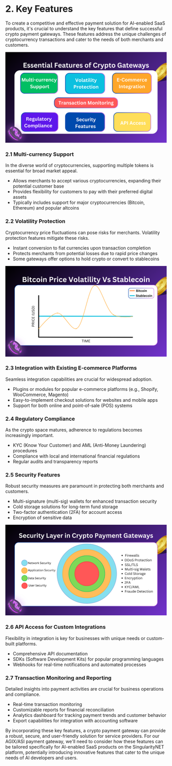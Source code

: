 # 2. Key Features

To create a competitive and effective payment solution for AI-enabled SaaS products, it's crucial to understand the key features that define successful crypto payment gateways. These features address the unique challenges of cryptocurrency transactions and cater to the needs of both merchants and customers.

![Essential Features of Crypto Payment Gateways](research_images/essential-features-of-crypto-payment-gateways.svg)

### 2.1 Multi-currency Support

In the diverse world of cryptocurrencies, supporting multiple tokens is essential for broad market appeal.

- Allows merchants to accept various cryptocurrencies, expanding their potential customer base
- Provides flexibility for customers to pay with their preferred digital assets
- Typically includes support for major cryptocurrencies (Bitcoin, Ethereum) and popular altcoins

### 2.2 Volatility Protection

Cryptocurrency price fluctuations can pose risks for merchants. Volatility protection features mitigate these risks.

- Instant conversion to fiat currencies upon transaction completion
- Protects merchants from potential losses due to rapid price changes
- Some gateways offer options to hold crypto or convert to stablecoins

![Bitcoin Price Volatility vs. Stablecoin](research_images/bitcoin-price-volatility-vs-stablecoin.svg)

### 2.3 Integration with Existing E-commerce Platforms

Seamless integration capabilities are crucial for widespread adoption.

- Plugins or modules for popular e-commerce platforms (e.g., Shopify, WooCommerce, Magento)
- Easy-to-implement checkout solutions for websites and mobile apps
- Support for both online and point-of-sale (POS) systems

### 2.4 Regulatory Compliance

As the crypto space matures, adherence to regulations becomes increasingly important.

- KYC (Know Your Customer) and AML (Anti-Money Laundering) procedures
- Compliance with local and international financial regulations
- Regular audits and transparency reports

### 2.5 Security Features

Robust security measures are paramount in protecting both merchants and customers.

- Multi-signature (multi-sig) wallets for enhanced transaction security
- Cold storage solutions for long-term fund storage
- Two-factor authentication (2FA) for account access
- Encryption of sensitive data

![Security Layers in Crypto Payment Gateways](research_images/security-layers-in-crypto-payment-gateways.svg)

### 2.6 API Access for Custom Integrations

Flexibility in integration is key for businesses with unique needs or custom-built platforms.

- Comprehensive API documentation
- SDKs (Software Development Kits) for popular programming languages
- Webhooks for real-time notifications and automated processes

### 2.7 Transaction Monitoring and Reporting

Detailed insights into payment activities are crucial for business operations and compliance.

- Real-time transaction monitoring
- Customizable reports for financial reconciliation
- Analytics dashboard for tracking payment trends and customer behavior
- Export capabilities for integration with accounting software

By incorporating these key features, a crypto payment gateway can provide a robust, secure, and user-friendly solution for service providers. For our AGIX/ASI payment gateway, we'll need to consider how these features can be tailored specifically for AI-enabled SaaS products on the SingularityNET platform, potentially introducing innovative features that cater to the unique needs of AI developers and users.